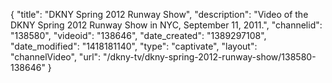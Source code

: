 {
    "title": "DKNY Spring 2012 Runway Show",
    "description": "Video of the DKNY Spring 2012 Runway Show in NYC, September 11, 2011.",
    "channelid": "138580",
    "videoid": "138646",
    "date_created": "1389297108",
    "date_modified": "1418181140",
    "type": "captivate",
    "layout": "channelVideo",
    "url": "\/dkny-tv\/dkny-spring-2012-runway-show\/138580-138646"
}